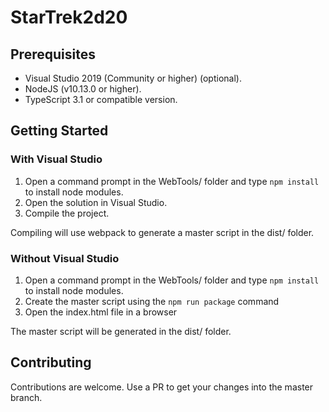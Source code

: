# StarTrek2d20

## Prerequisites
- Visual Studio 2019 (Community or higher) (optional).
- NodeJS (v10.13.0 or higher).
- TypeScript 3.1 or compatible version.

## Getting Started

### With Visual Studio

1. Open a command prompt in the WebTools/ folder and type ```npm install``` to install node modules.
2. Open the solution in Visual Studio.
3. Compile the project.

Compiling will use webpack to generate a master script in the dist/ folder.

### Without Visual Studio

1. Open a command prompt in the WebTools/ folder and type ```npm install``` to install node modules.
2. Create the master script using the ```npm run package``` command
3. Open the index.html file in a browser

The master script will be generated in the dist/ folder.

## Contributing
Contributions are welcome. Use a PR to get your changes into the master branch.
